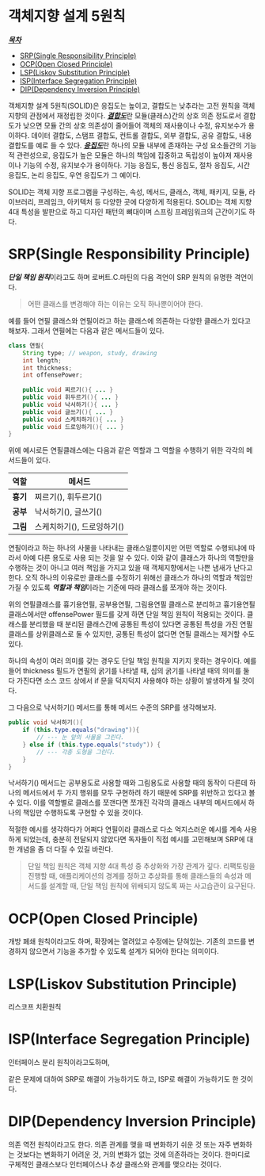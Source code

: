 # 객체지향 설계 5원칙
<u>***목차***</u>
- [SRP(Single Responsibility Principle)](#srpsingle-responsibility-principle)
- [OCP(Open Closed Principle)](#ocpopen-closed-principle)
- [LSP(Liskov Substitution Principle)](#lspliskov-substitution-principle)
- [ISP(Interface Segregation Principle)](#ispinterface-segregation-principle)
- [DIP(Dependency Inversion Principle)](#dipdependency-inversion-principle)


객체지향 설계 5원칙(SOLID)은 응집도는 높이고, 결합도는 낮추라는 고전 원칙을 객체 지향의 관점에서 재정립한 것이다. 
<u>***결합도***</u>란 모듈(클래스)간의 상호 의존 정도로서 결합도가 낮으면 모듈 간의 상호 의존성이 줄어들어 객체의 재사용이나 수정, 유지보수가 용이하다.
데이터 결합도, 스탬프 결합도, 컨트롤 결합도, 외부 결합도, 공유 결합도, 내용 결합도를 예로 들 수 있다.
<u>***응집도***</u>란 하나의 모듈 내부에 존재하는 구성 요소들간의 기능적 관련성으로, 
응집도가 높은 모듈은 하나의 책임에 집중하고 독립성이 높아져 재사용이나 기능의 수정, 유지보수가 용이하다.
기능 응집도, 통신 응집도, 절차 응집도, 시간 응집도, 논리 응집도, 우연 응집도가 그 예이다.

SOLID는 객체 지향 프로그램을 구성하는, 속성, 메서드, 클래스, 객체, 패키지, 모듈, 라이브러리, 프레임크, 아키텍처 등 
다양한 곳에 다양하게 적용된다. SOLID는 객체 지향 4대 특성을 발판으로 하고 디자인 패턴의 뼈대이며 스프링 프레임워크의 근간이기도 하다. 
# SRP(Single Responsibility Principle)
***단일 책임 원칙***이라고도 하며 로버트.C.마틴의 다음 격언이 SRP 원칙의 유명한 격언이다.
> 어떤 클래스를 변경해야 하는 이유는 오직 하나뿐이어야 한다.

예를 들어 연필 클래스와 연필이라고 하는 클래스에 의존하는 다양한 클래스가 있다고 해보자. 그래서 연필에는 다음과 같은 메서드들이 있다.

```java
class 연필{
    String type; // weapon, study, drawing
    int length;
    int thickness;
    int offensePower;
  
    public void 찌르기(){ ... }
    public void 휘두르기(){ ... }
    public void 낙서하기(){ ... }
    public void 글쓰기(){ ... }
    public void 스케치하기(){ ... }
    public void 드로잉하기(){ ... }
}
```
위에 예시로든 연필클래스에는 다음과 같은 역할과 그 역할을 수행하기 위한 각각의 메서드들이 있다.

| 역할 | 메서드 |
|---|---|
| **흉기** | 찌르기(),  휘두르기() |
| **공부** | 낙서하기(),  글쓰기() |
| **그림** | 스케치하기(),  드로잉하기() |

연필이라고 하는 하나의 사물을 나타내는 클래스일뿐이지만 어떤 역할로 수행되냐에 따라서 아예 다른 용도로 사용 되는 것을 알 수 있다. 이와 같이 클래스가 하나의 역할만을 수행하는 것이 아니고 
여러 책임을 가지고 있을 때 객체지향에서는 나쁜 냄새가 난다고 한다. 오직 하나의 이유로만 클래스를 수정하기 위해선 클래스가 하나의 역할과 책임만 가질 수 있도록
***역할과 책임***이라는 기준에 따라 클래스를 쪼개야 하는 것이다.

위의 연필클래스를 흉기용연필, 공부용연필, 그림용연필 클래스로 분리하고 흉기용연필 클래스에서만 offensePower 필드를 갖게 하면 단일 책임 원칙이 적용되는 것이다.
클래스를 분리했을 때 분리된 클래스간에 공통된 특성이 있다면 공통된 특성을 가진 연필클래스를 상위클래스로 둘 수 있지만, 공통된 특성이 없다면 연필 클래스는 제거할 수도 있다.

하나의 속성이 여러 의미를 갖는 경우도 단일 책임 원칙을 지키지 못하는 경우이다. 예를 들어 thickness 필드가 연필의 굵기를 나타낼 때, 
심의 굵기를 나타낼 때의 의미를 둘 다 가진다면 소스 코드 상에서 if 문을 덕지덕지 사용해야 하는 상황이 발생하게 될 것이다.

그 다음으로 낙서하기() 메서드를 통해 메서드 수준의 SRP를 생각해보자.
```java
public void 낙서하기(){
    if (this.type.equals("drawing")){
        // --- 눈 앞의 사물을 그린다.
    } else if (this.type.equals("study")) {
        // --- 각종 도형을 그린다.
    }
}
```
낙서하기() 메서드는 공부용도로 사용할 때와 그림용도로 사용할 때의 동작이 다른데 하나의 메서드에서 두 가지 행위를 모두 구현하려 하기 때문에
SRP를 위반하고 있다고 볼 수 있다. 이를 역할별로 클래스를 쪼갠다면 쪼개진 각각의 클래스 내부의 메서드에서 하나의 책임만 수행하도록 구현할 수 있을 것이다.

적절한 예시를 생각하다가 어쩌다 연필이라 클래스로 다소 억지스러운 예시를 계속 사용하게 되었는데, 충분히 전달되지 않았다면 독자들이 직접 예시를 고민해보며 SRP에 대한 
개념을 좀 더 다질 수 있길 바란다.

> 단일 책임 원칙은 객체 지향 4대 특성 중 추상화와 가장 관계가 깊다. 리팩토링을 진행할 때, 애플리케이션의 경계를 정하고 추상화를 통해 
> 클래스들의 속성과 메서드를 설계할 때, 단일 책임 원칙에 위배되지 않도록 짜는 사고습관이 요구된다.

# OCP(Open Closed Principle)
개방 폐쇄 원칙이라고도 하며, 확장에는 열려있고 수정에는 닫혀있는. 기존의 코드를 변경하지 않으면서 기능을 추가할 수 있도록 설계가 되어야 한다는 의미이다.

# LSP(Liskov Substitution Principle)
리스코프 치환원칙
# ISP(Interface Segregation Principle)
인터페이스 분리 원칙이라고도하며, 


같은 문제에 대하여 SRP로 해결이 가능하기도 하고, ISP로 해결이 가능하기도 한 것이다. 
# DIP(Dependency Inversion Principle)
의존 역전 원칙이라고도 한다. 의존 관계를 맺을 때 변화하기 쉬운 것 또는 자주 변화하는 것보다는 변화하기 어려운 것, 거의 변화가 없는 것에 의존하라는 것이다. 
한마디로 구체적인 클래스보다 인터페이스나 추상 클래스와 관계를 맺으라는 것이다.
